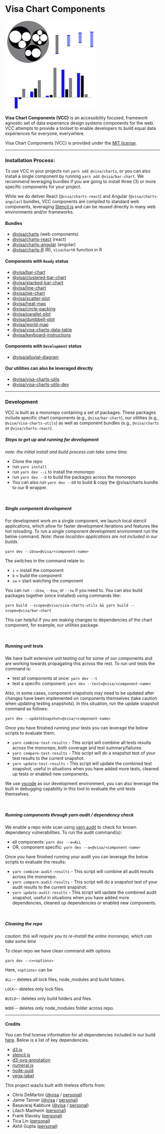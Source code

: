 # Visa Chart Components

![Image showing three examples of Visa Chart Components for demonstration purposes only.](docs/vcc-components.png 'clustered bar chart component')

**Visa Chart Components (VCC)** is an accessibility focused, framework agnostic set of data experience design systems components for the web. VCC attempts to provide a toolset to enable developers to build equal data experiences for everyone, everywhere.

Visa Chart Components (VCC) is provided under the [MIT license](LICENSE).

<hr>

### Installation Process:

To use VCC in your projects run `yarn add @visa/charts`, or you can also install a single component by running `yarn add @visa/bar-chart`. We recommend leveraging bundles if you are going to install three (3) or more specific components for your project.

While we do deliver React (`@visa/charts-react`) and Angular (`@visa/charts-angular`) bundles, VCC components are compiled to standard web components, leveraging [Stencil.js](https://stenciljs.com/) and can be reused directly in many web environments and/or frameworks.

#### Bundles

- [@visa/charts](packages/charts) (web components)
- [@visa/charts-react](packages/charts-react) (react)
- [@visa/charts-angular](packages/charts-angular) (angular)
- [@visa/charts-R](packages/charts-R) (R), `visachartR` function in R

#### Components with `Ready` status

- [@visa/bar-chart](packages/bar-chart)
- [@visa/clustered-bar-chart](packages/clustered-bar-chart)
- [@visa/stacked-bar-chart](packages/stacked-bar-chart)
- [@visa/line-chart](packages/line-chart)
- [@visa/pie-chart](packages/pie-chart)
- [@visa/scatter-plot](packages/scatter-plot)
- [@visa/heat-map](packages/heat-map)
- [@visa/circle-packing](packages/circle-packing)
- [@visa/parallel-plot](packages/parallel-plot)
- [@visa/dumbbell-plot](packages/dumbbell-plot)
- [@visa/world-map](packages/world-map)
- [@visa/visa-charts-data-table](packages/data-table)
- [@visa/keyboard-instructions](packages/keyboard-instructions)

#### Components with `Development` status

- [@visa/alluvial-diagram](packages/alluvial-diagram)

#### Our utilities can also be leveraged directly

- [@visa/visa-charts-utils](packages/utils)
- [@visa/visa-charts-utils-dev](packages/utils-dev)

<hr>

### Development

VCC is built as a monorepo containing a set of packages. These packages include specific chart components (e.g., `@visa/bar-chart`), our utilities (e.g., `@visa/visa-charts-utils`) as well as component bundles (e.g., `@visa/charts` or `@visa/charts-react`).

##### Steps to get up and running for development

_note: the initial install and build process can take some time._

- Clone the repo
- run `yarn install`
- run `yarn dev --i` to install the monorepo
- run `yarn dev --b` to build the packages across the monorepo
- You can also run `yarn dev --bR` to build & copy the @visa/charts bundle to our R wrapper.

<br>

##### Single component development

For development work on a single component, we launch local stencil applications, which allow for faster development iterations and features like hot reloading. To run a single component development environment run the below command. _Note: these local/dev applications are not included in our builds._

`yarn dev --ibsw=@visa/<component-name>`

The switches in the command relate to:

- `i` = install the component
- `b` = build the component
- `sw` = start watching the component

You can run `--ibsw`, `--bsw`, or `--sw` if you need to. You can also build packages together (once installed) using commands like:

`yarn build --scope=@visa/visa-charts-utils && yarn build --scope=@visa/bar-chart`

This can helpful if you are making changes to dependencies of the chart component, for example, our utilities package.

<br>

##### Running unit tests

We have built extensive unit testing out for some of our components and are working towards propagating this across the rest. To run unit tests the command is:

- test all components at once: `yarn dev --t`
- test a specific component: `yarn dev --test=@visa/<component-name>`

Also, in some cases, component snapshots may need to be updated after changes have been implemented on components themselves (take caution when updating testing snapshots). In this situation, run the update snapshot command as follows:

`yarn dev --updateSnapshot=@visa/<component-name>`

Once you have finished running your tests you can leverage the below scripts to evaluate them:

- `yarn combine-test-results` - This script will combine all tests results across the monorepo, both coverage and test summary/failures.
- `yarn compare-test-results` - This script will do a snapshot test of your test results to the current snapshot.
- `yarn update-test-results` - This script will update the combined test snapshot, useful in situations when you have added more tests, cleaned up tests or enabled new components.

We use [vscode](https://code.visualstudio.com/) as our development environment, you can also leverage the built in debugging capability in this tool to evaluate the unit tests themselves.

<br>

##### Running components through yarn audit / dependency check

We enable a repo wide scan using [yarn audit](https://classic.yarnpkg.com/en/docs/cli/audit/) to check for known dependency vulnerabilities. To run the audit command(s):

- all components: `yarn dev --a=ALL`
- OR, component specific: `yarn dev --a=@visa/<component-name>`

Once you have finished running your audit you can leverage the below scripts to evaluate the results:

- `yarn combine-audit-results` - This script will combine all audit results across the monorepo.
- `yarn compare-audit-results` - This script will do a snapshot test of your audit results to the current snapshot.
- `yarn update-audit-results` - This script will update the combined audit snapshot, useful in situations when you have added more dependencies, cleaned up dependencies or enabled new components.

<br>

##### Cleaning the repo

_caution: this will require you to re-install the entire monorepo, which can take some time_

To clean repo we have clean command with options

`yarn dev --c=<options>`

Here, `<options>` can be

`ALL`-- deletes all lock files, node_modules and build folders.

`LOCK`-- deletes only lock files.

`BUILD`-- deletes only build folders and files.

`NODE`-- deletes only node_modules folder across repo.

<hr>

#### Credits

You can find license information for all dependencies included in our build [here](packages/utils/src/utils/license.ts). Below is a list of key dependencies.

- [d3.js](https://d3js.org/)
- [stencil.js](https://stenciljs.com/)
- [d3-svg-annotation](https://d3-annotation.susielu.com/)
- [numeral.js](http://numeraljs.com/)
- [node-uuid](https://github.com/uuidjs/uuid)
- [vega-label](https://github.com/vega/vega-label)

This project was/is built with tireless efforts from:

- Chris DeMartini ([@visa](https://github.com/chris-demartini) / [personal](https://github.com/demartsc))
- Jaime Tanner ([@visa](https://github.com/jaime-tanner) / [personal](https://github.com/tannerjaime))
- Basavaraj Kabbure ([@visa](https://github.com/basav-kabbure) / [personal](https://github.com/basavarajk))
- Lilach Manheim ([personal](https://github.com/lmanheim))
- Frank Elavsky ([personal](https://github.com/frankelavsky))
- Tica Lin ([personal](https://github.com/ticahere))
- Akhil Gupta ([personal](https://github.com/akhil9tiet))
